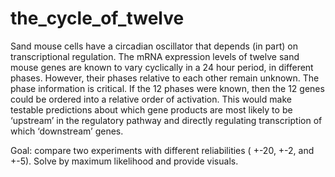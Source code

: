 # the_cycle_of_twelve

Sand mouse cells have a circadian oscillator that depends (in part) on transcriptional regulation. 
The mRNA expression levels of twelve sand mouse genes are known to vary cyclically in a 24 hour period, in different phases. 
However, their phases relative to each other remain unknown. The phase information is critical. 
If the 12 phases were known, then the 12 genes could be ordered into a relative order of activation. 
This would make testable predictions about which gene products are most likely to be ‘upstream’ in the regulatory pathway and directly regulating transcription of which ‘downstream’ genes.

Goal: compare two experiments with different reliabilities ( +-20, +-2, and +-5).
Solve by maximum likelihood and provide visuals.
